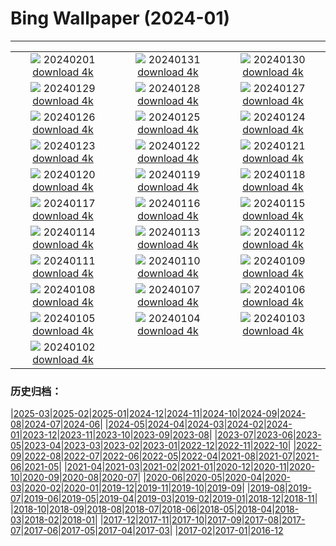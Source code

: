 # Bing Wallpaper (2024-01)
**************
| | | |
| :----: | :----: | :----: |
| ![](https://www.bing.com/th?id=OHR.ZebraMother_EN-US7544209908_1920x1080.jpg) 20240201 [download 4k](https://www.bing.com/th?id=OHR.ZebraMother_EN-US7544209908_UHD.jpg) | ![](https://www.bing.com/th?id=OHR.AlbaceteSpain_EN-US7443919036_1920x1080.jpg) 20240131 [download 4k](https://www.bing.com/th?id=OHR.AlbaceteSpain_EN-US7443919036_UHD.jpg) | ![](https://www.bing.com/th?id=OHR.GollingerFalls_EN-US7184224692_1920x1080.jpg) 20240130 [download 4k](https://www.bing.com/th?id=OHR.GollingerFalls_EN-US7184224692_UHD.jpg) |
| ![](https://www.bing.com/th?id=OHR.ChannelOutback_EN-US7094425288_1920x1080.jpg) 20240129 [download 4k](https://www.bing.com/th?id=OHR.ChannelOutback_EN-US7094425288_UHD.jpg) | ![](https://www.bing.com/th?id=OHR.WinterCarnival_EN-US6859361078_1920x1080.jpg) 20240128 [download 4k](https://www.bing.com/th?id=OHR.WinterCarnival_EN-US6859361078_UHD.jpg) | ![](https://www.bing.com/th?id=OHR.HawkOwl_EN-US6646901652_1920x1080.jpg) 20240127 [download 4k](https://www.bing.com/th?id=OHR.HawkOwl_EN-US6646901652_UHD.jpg) |
| ![](https://www.bing.com/th?id=OHR.DwynwensDay_EN-US2844762878_1920x1080.jpg) 20240126 [download 4k](https://www.bing.com/th?id=OHR.DwynwensDay_EN-US2844762878_UHD.jpg) | ![](https://www.bing.com/th?id=OHR.IcelandBeach_EN-US2647667820_1920x1080.jpg) 20240125 [download 4k](https://www.bing.com/th?id=OHR.IcelandBeach_EN-US2647667820_UHD.jpg) | ![](https://www.bing.com/th?id=OHR.MaldivesAtolls_EN-US2498947967_1920x1080.jpg) 20240124 [download 4k](https://www.bing.com/th?id=OHR.MaldivesAtolls_EN-US2498947967_UHD.jpg) |
| ![](https://www.bing.com/th?id=OHR.SantaCruzSunrise_EN-US6436233856_1920x1080.jpg) 20240123 [download 4k](https://www.bing.com/th?id=OHR.SantaCruzSunrise_EN-US6436233856_UHD.jpg) | ![](https://www.bing.com/th?id=OHR.SquirrelNetherlands_EN-US2174319616_1920x1080.jpg) 20240122 [download 4k](https://www.bing.com/th?id=OHR.SquirrelNetherlands_EN-US2174319616_UHD.jpg) | ![](https://www.bing.com/th?id=OHR.MacaroniPenguins_EN-US2046934125_1920x1080.jpg) 20240121 [download 4k](https://www.bing.com/th?id=OHR.MacaroniPenguins_EN-US2046934125_UHD.jpg) |
| ![](https://www.bing.com/th?id=OHR.PlitviceWinter_EN-US1870468945_1920x1080.jpg) 20240120 [download 4k](https://www.bing.com/th?id=OHR.PlitviceWinter_EN-US1870468945_UHD.jpg) | ![](https://www.bing.com/th?id=OHR.ParisBridge_EN-US1771484789_1920x1080.jpg) 20240119 [download 4k](https://www.bing.com/th?id=OHR.ParisBridge_EN-US1771484789_UHD.jpg) | ![](https://www.bing.com/th?id=OHR.SleepyWolf_EN-US1667992900_1920x1080.jpg) 20240118 [download 4k](https://www.bing.com/th?id=OHR.SleepyWolf_EN-US1667992900_UHD.jpg) |
| ![](https://www.bing.com/th?id=OHR.LakeLouise_EN-US1133378386_1920x1080.jpg) 20240117 [download 4k](https://www.bing.com/th?id=OHR.LakeLouise_EN-US1133378386_UHD.jpg) | ![](https://www.bing.com/th?id=OHR.MLKMemorialDC_EN-US1038696225_1920x1080.jpg) 20240116 [download 4k](https://www.bing.com/th?id=OHR.MLKMemorialDC_EN-US1038696225_UHD.jpg) | ![](https://www.bing.com/th?id=OHR.HokkaidoSwans_EN-US0905932812_1920x1080.jpg) 20240115 [download 4k](https://www.bing.com/th?id=OHR.HokkaidoSwans_EN-US0905932812_UHD.jpg) |
| ![](https://www.bing.com/th?id=OHR.HanaHighway_EN-US0637770298_1920x1080.jpg) 20240114 [download 4k](https://www.bing.com/th?id=OHR.HanaHighway_EN-US0637770298_UHD.jpg) | ![](https://www.bing.com/th?id=OHR.BukhansanSeoul_EN-US0422922586_1920x1080.jpg) 20240113 [download 4k](https://www.bing.com/th?id=OHR.BukhansanSeoul_EN-US0422922586_UHD.jpg) | ![](https://www.bing.com/th?id=OHR.LynxSnow_EN-US9261675170_1920x1080.jpg) 20240112 [download 4k](https://www.bing.com/th?id=OHR.LynxSnow_EN-US9261675170_UHD.jpg) |
| ![](https://www.bing.com/th?id=OHR.MilopotamosStairs_EN-US9131506093_1920x1080.jpg) 20240111 [download 4k](https://www.bing.com/th?id=OHR.MilopotamosStairs_EN-US9131506093_UHD.jpg) | ![](https://www.bing.com/th?id=OHR.BalloonDay_EN-US9019911805_1920x1080.jpg) 20240110 [download 4k](https://www.bing.com/th?id=OHR.BalloonDay_EN-US9019911805_UHD.jpg) | ![](https://www.bing.com/th?id=OHR.BerninaPass_EN-US8788589226_1920x1080.jpg) 20240109 [download 4k](https://www.bing.com/th?id=OHR.BerninaPass_EN-US8788589226_UHD.jpg) |
| ![](https://www.bing.com/th?id=OHR.DevilsMarbles_EN-US8559239074_1920x1080.jpg) 20240108 [download 4k](https://www.bing.com/th?id=OHR.DevilsMarbles_EN-US8559239074_UHD.jpg) | ![](https://www.bing.com/th?id=OHR.CrabappleChaffinch_EN-US1781584314_1920x1080.jpg) 20240107 [download 4k](https://www.bing.com/th?id=OHR.CrabappleChaffinch_EN-US1781584314_UHD.jpg) | ![](https://www.bing.com/th?id=OHR.HarbinFestival_EN-US7952970209_1920x1080.jpg) 20240106 [download 4k](https://www.bing.com/th?id=OHR.HarbinFestival_EN-US7952970209_UHD.jpg) |
| ![](https://www.bing.com/th?id=OHR.GoldenGateLight_EN-US7749261025_1920x1080.jpg) 20240105 [download 4k](https://www.bing.com/th?id=OHR.GoldenGateLight_EN-US7749261025_UHD.jpg) | ![](https://www.bing.com/th?id=OHR.BodleianCeiling_EN-US7552379941_1920x1080.jpg) 20240104 [download 4k](https://www.bing.com/th?id=OHR.BodleianCeiling_EN-US7552379941_UHD.jpg) | ![](https://www.bing.com/th?id=OHR.BhutanSolstice_EN-US7410762908_1920x1080.jpg) 20240103 [download 4k](https://www.bing.com/th?id=OHR.BhutanSolstice_EN-US7410762908_UHD.jpg) |
| ![](https://www.bing.com/th?id=OHR.SleepingFox_EN-US7231760677_1920x1080.jpg) 20240102 [download 4k](https://www.bing.com/th?id=OHR.SleepingFox_EN-US7231760677_UHD.jpg) |  |  |

### 历史归档：

|[2025-03](2025-03/2025-03.md)|[2025-02](2025-02/2025-02.md)|[2025-01](2025-01/2025-01.md)|[2024-12](2024-12/2024-12.md)|[2024-11](2024-11/2024-11.md)|[2024-10](2024-10/2024-10.md)|[2024-09](2024-09/2024-09.md)|[2024-08](2024-08/2024-08.md)|[2024-07](2024-07/2024-07.md)|[2024-06](2024-06/2024-06.md)|
|[2024-05](2024-05/2024-05.md)|[2024-04](2024-04/2024-04.md)|[2024-03](2024-03/2024-03.md)|[2024-02](2024-02/2024-02.md)|[2024-01](2024-01/2024-01.md)|[2023-12](2023-12/2023-12.md)|[2023-11](2023-11/2023-11.md)|[2023-10](2023-10/2023-10.md)|[2023-09](2023-09/2023-09.md)|[2023-08](2023-08/2023-08.md)|
|[2023-07](2023-07/2023-07.md)|[2023-06](2023-06/2023-06.md)|[2023-05](2023-05/2023-05.md)|[2023-04](2023-04/2023-04.md)|[2023-03](2023-03/2023-03.md)|[2023-02](2023-02/2023-02.md)|[2023-01](2023-01/2023-01.md)|[2022-12](2022-12/2022-12.md)|[2022-11](2022-11/2022-11.md)|[2022-10](2022-10/2022-10.md)|
|[2022-09](2022-09/2022-09.md)|[2022-08](2022-08/2022-08.md)|[2022-07](2022-07/2022-07.md)|[2022-06](2022-06/2022-06.md)|[2022-05](2022-05/2022-05.md)|[2022-04](2022-04/2022-04.md)|[2021-08](2021-08/2021-08.md)|[2021-07](2021-07/2021-07.md)|[2021-06](2021-06/2021-06.md)|[2021-05](2021-05/2021-05.md)|
|[2021-04](2021-04/2021-04.md)|[2021-03](2021-03/2021-03.md)|[2021-02](2021-02/2021-02.md)|[2021-01](2021-01/2021-01.md)|[2020-12](2020-12/2020-12.md)|[2020-11](2020-11/2020-11.md)|[2020-10](2020-10/2020-10.md)|[2020-09](2020-09/2020-09.md)|[2020-08](2020-08/2020-08.md)|[2020-07](2020-07/2020-07.md)|
|[2020-06](2020-06/2020-06.md)|[2020-05](2020-05/2020-05.md)|[2020-04](2020-04/2020-04.md)|[2020-03](2020-03/2020-03.md)|[2020-02](2020-02/2020-02.md)|[2020-01](2020-01/2020-01.md)|[2019-12](2019-12/2019-12.md)|[2019-11](2019-11/2019-11.md)|[2019-10](2019-10/2019-10.md)|[2019-09](2019-09/2019-09.md)|
|[2019-08](2019-08/2019-08.md)|[2019-07](2019-07/2019-07.md)|[2019-06](2019-06/2019-06.md)|[2019-05](2019-05/2019-05.md)|[2019-04](2019-04/2019-04.md)|[2019-03](2019-03/2019-03.md)|[2019-02](2019-02/2019-02.md)|[2019-01](2019-01/2019-01.md)|[2018-12](2018-12/2018-12.md)|[2018-11](2018-11/2018-11.md)|
|[2018-10](2018-10/2018-10.md)|[2018-09](2018-09/2018-09.md)|[2018-08](2018-08/2018-08.md)|[2018-07](2018-07/2018-07.md)|[2018-06](2018-06/2018-06.md)|[2018-05](2018-05/2018-05.md)|[2018-04](2018-04/2018-04.md)|[2018-03](2018-03/2018-03.md)|[2018-02](2018-02/2018-02.md)|[2018-01](2018-01/2018-01.md)|
|[2017-12](2017-12/2017-12.md)|[2017-11](2017-11/2017-11.md)|[2017-10](2017-10/2017-10.md)|[2017-09](2017-09/2017-09.md)|[2017-08](2017-08/2017-08.md)|[2017-07](2017-07/2017-07.md)|[2017-06](2017-06/2017-06.md)|[2017-05](2017-05/2017-05.md)|[2017-04](2017-04/2017-04.md)|[2017-03](2017-03/2017-03.md)|
|[2017-02](2017-02/2017-02.md)|[2017-01](2017-01/2017-01.md)|[2016-12](2016-12/2016-12.md)